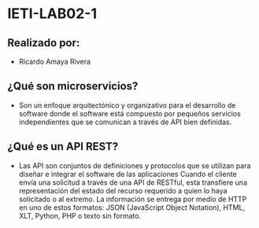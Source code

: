 # IETI-LAB02-1

## Realizado por:
* Ricardo Amaya Rivera 

## ¿Qué son microservicios?
* Son un enfoque arquitectónico y organizativo para el desarrollo de software donde el software está compuesto por pequeños servicios independientes que se comunican a través de API bien definidas.

## ¿Qué es un API REST?
* Las API son conjuntos de definiciones y protocolos que se utilizan para diseñar e integrar el software de las aplicaciones Cuando el cliente envía una solicitud a través de una API de RESTful, esta transfiere una representación del estado del recurso requerido a quien lo haya solicitado o al extremo. La información se entrega por medio de HTTP en uno de estos formatos: JSON (JavaScript Object Notation), HTML, XLT, Python, PHP o texto sin formato.
